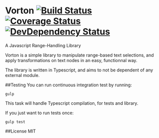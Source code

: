 # Vorton [![Build Status](https://travis-ci.org/NovaeWorkshop/Vorton.svg?branch=master)](https://travis-ci.org/NovaeWorkshop/Vorton) [![Coverage Status](https://coveralls.io/repos/NovaeWorkshop/Vorton/badge.svg?branch=master&service=github)](https://coveralls.io/github/NovaeWorkshop/Vorton?branch=master) [![DevDependency Status](https://img.shields.io/david/dev/NovaeWorkshop/Vorton.svg)](https://david-dm.org/NovaeWorkshop/Vorton#info=devDependencies)
A Javascript Range-Handling Library

Vorton is a simple library to manipulate range-based text selections, and apply transformations on text nodes in an easy, functionnal way.

The library is written in Typescript, and aims to not be dependent of any external module.

##Testing
You can run continuous integration test by running:
```
gulp
```
This task will handle Typescript compilation, for tests and library.

If you just want to run tests once:
```
gulp test
```

##License
MIT
